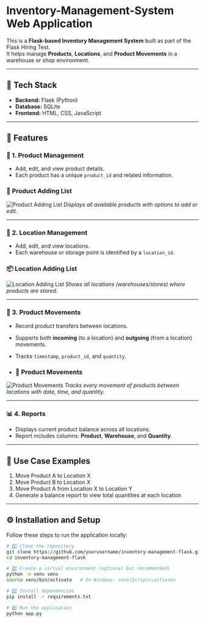 # Inventory-Management-System Web Application

This is a **Flask-based Inventory Management System** built as part of the Flask Hiring Test.  
It helps manage **Products**, **Locations**, and **Product Movements** in a warehouse or shop environment.

---

## 🚀 Tech Stack

- **Backend:** Flask (Python)
- **Database:** SQLite
- **Frontend:** HTML, CSS, JavaScript

---

## 🧱 Features

### 🧩 1. Product Management
- Add, edit, and view product details.
- Each product has a unique `product_id` and related information.

### 🧾 Product Adding List
![Product Adding List](Images/Products.png)
*Displays all available products with options to add or edit.*

---

### 📍 2. Location Management
- Add, edit, and view locations.
- Each warehouse or storage point is identified by a `location_id`.

### 📦 Location Adding List
![Location Adding List](Images/Location.png)
*Shows all locations (warehouses/stores) where products are stored.*

---

### 🔄 3. Product Movements
- Record product transfers between locations.
- Supports both **incoming** (to a location) and **outgoing** (from a location) movements.
- Tracks `timestamp`, `product_id`, and `quantity`.

- ### 🔁 Product Movements
![Product Movements](Images/Movements.png)
*Tracks every movement of products between locations with date, time, and quantity.*

---

### 📊 4. Reports
- Displays current product balance across all locations.
- Report includes columns: **Product**, **Warehouse**, and **Quantity**.

---

## 🧠 Use Case Examples

1. Move Product A to Location X  
2. Move Product B to Location X  
3. Move Product A from Location X to Location Y  
4. Generate a balance report to view total quantities at each location  

---

## ⚙️ Installation and Setup

Follow these steps to run the application locally:

```bash
# 1️⃣ Clone the repository
git clone https://github.com/yourusername/inventory-management-flask.git
cd inventory-management-flask

# 2️⃣ Create a virtual environment (optional but recommended)
python -m venv venv
source venv/bin/activate   # On Windows: venv\Scripts\activate

# 3️⃣ Install dependencies
pip install -r requirements.txt

# 4️⃣ Run the application
python app.py
